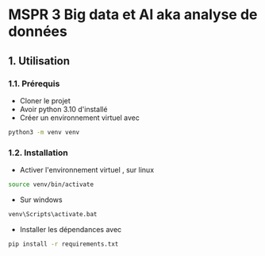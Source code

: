# MSPR 3 Big data et AI aka analyse de données

## 1. Utilisation
### 1.1. Prérequis
* Cloner le projet
* Avoir python 3.10 d'installé
* Créer un environnement virtuel avec

```bash
python3 -m venv venv
```
### 1.2. Installation
* Activer l'environnement virtuel , sur linux
```bash
source venv/bin/activate
```
* Sur windows
```bash
venv\Scripts\activate.bat
```

* Installer les dépendances avec
```bash
pip install -r requirements.txt
```

